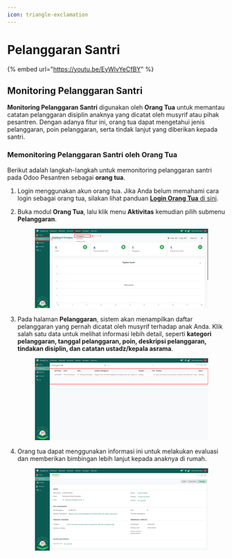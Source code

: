 ```yaml
---
icon: triangle-exclamation
---
```


# Pelanggaran Santri

{% embed url="https://youtu.be/EyWlvYeCfBY" %}

## Monitoring Pelanggaran Santri

**Monitoring Pelanggaran Santri** digunakan oleh **Orang Tua** untuk memantau catatan pelanggaran disiplin anaknya yang dicatat oleh musyrif atau pihak pesantren. Dengan adanya fitur ini, orang tua dapat mengetahui jenis pelanggaran, poin pelanggaran, serta tindak lanjut yang diberikan kepada santri.

### Memonitoring Pelanggaran Santri oleh Orang Tua

Berikut adalah langkah-langkah untuk memonitoring pelanggaran santri pada Odoo Pesantren sebagai **orang tua**.

1. Login menggunakan akun orang tua. Jika Anda belum memahami cara login sebagai orang tua, silakan lihat panduan [**Login Orang Tua** di sini](../../../setup-and-konfigurasi/panduan-login/login-orang-tua.md).
2.  Buka modul **Orang Tua**, lalu klik menu **Aktivitas** kemudian pilih submenu **Pelanggaran**.

    <figure><img src="../../../.gitbook/assets/images-585.png" alt=""><figcaption></figcaption></figure>


3.  Pada halaman **Pelanggaran**, sistem akan menampilkan daftar pelanggaran yang pernah dicatat oleh musyrif terhadap anak Anda. Klik salah satu data untuk melihat informasi lebih detail, seperti **kategori pelanggaran, tanggal pelanggaran, poin, deskripsi pelanggaran, tindakan disiplin, dan catatan ustadz/kepala asrama**.

    <figure><img src="../../../.gitbook/assets/images-586.png" alt=""><figcaption></figcaption></figure>


4.  Orang tua dapat menggunakan informasi ini untuk melakukan evaluasi dan memberikan bimbingan lebih lanjut kepada anaknya di rumah.

    <figure><img src="../../../.gitbook/assets/images-587.png" alt=""><figcaption></figcaption></figure>
